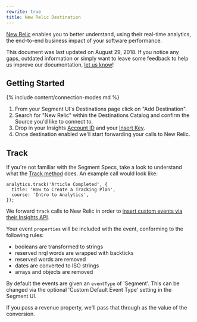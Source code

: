 ```yaml
---
rewrite: true
title: New Relic Destination
---
```

[New Relic](https://newrelic.com/insights) enables you to better understand, using their real-time analytics, the end-to-end business impact of your software performance.

This document was last updated on August 29, 2018. If you notice any gaps, outdated information or simply want to leave some feedback to help us improve our documentation, [let us know](https://segment.com/help/contact)!

## Getting Started

{% include content/connection-modes.md %}

  1. From your Segment UI's Destinations page click on "Add Destination".
  2. Search for "New Relic" within the Destinations Catalog and confirm the Source you'd like to connect to.
  3. Drop in your Insights [Account ID](https://docs.newrelic.com/docs/accounts/install-new-relic/account-setup/account-id) and your [Insert Key](https://docs.newrelic.com/docs/insights/insights-data-sources/custom-data/insert-custom-events-insights-api#register).
  4. Once destination enabled we'll start forwarding your calls to New Relic.

## Track

If you're not familiar with the Segment Specs, take a look to understand what the [Track method](https://segment.com/docs/connections/spec/track/) does. An example call would look like:
```
analytics.track('Article Completed', {
  title: 'How to Create a Tracking Plan',
  course: 'Intro to Analytics',
});
```

We forward `track` calls to New Relic in order to [insert custom events via their Insights API](https://docs.newrelic.com/docs/insights/new-relic-insights/adding-querying-data/inserting-custom-events).

Your event `properties` will be included with the event, conforming to the following rules:
- booleans are transformed to strings
- reserved nrql words are wrapped with backticks
- reserved words are removed
- dates are converted to ISO strings
- arrays and objects are removed

By default the events are given an `eventType` of 'Segment'. This can be changed via the optional 'Custom Default Event Type' setting in the Segment UI.

If you pass a revenue property, we'll pass that through as the value of the conversion.
